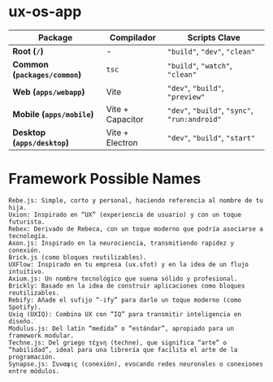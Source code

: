 # ux-os-app

| **Package**                    | **Compilador**   | **Scripts Clave**                             |
|--------------------------------|------------------|-----------------------------------------------|
| **Root (`/`)**                 | -                | `"build"`, `"dev"`, `"clean"`                 |
| **Common (`packages/common`)** | `tsc`            | `"build"`, `"watch"`, `"clean"`               |
| **Web (`apps/webapp`)**        | Vite             | `"dev"`, `"build"`, `"preview"`               |
| **Mobile (`apps/mobile`)**     | Vite + Capacitor | `"dev"`, `"build"`, `"sync"`, `"run:android"` |
| **Desktop (`apps/desktop`)**   | Vite + Electron  | `"dev"`, `"build"`, `"start"`                 |

# Framework Possible Names

	Rebe.js: Simple, corto y personal, haciendo referencia al nombre de tu hija.
	Uxion: Inspirado en “UX” (experiencia de usuario) y con un toque futurista.
	Rebex: Derivado de Rebeca, con un toque moderno que podría asociarse a tecnología.
	Axon.js: Inspirado en la neurociencia, transmitiendo rapidez y conexión.
	Brick.js (como bloques reutilizables).
    UXFlow: Inspirado en tu empresa (ux.sfot) y en la idea de un flujo intuitivo.
    Axium.js: Un nombre tecnológico que suena sólido y profesional.
    Brickly: Basado en la idea de construir aplicaciones como bloques reutilizables.
    Rebify: Añade el sufijo “-ify” para darle un toque moderno (como Spotify).
    Uxiq (UXIQ): Combina UX con “IQ” para transmitir inteligencia en diseño.
    Modulus.js: Del latín “medida” o “estándar”, apropiado para un framework modular.
    Techne.js: Del griego τέχνη (techne), que significa “arte” o “habilidad”, ideal para una librería que facilita el arte de la programación.
    Synapse.js: Συναψις (conexión), evocando redes neuronales o conexiones entre módulos.


